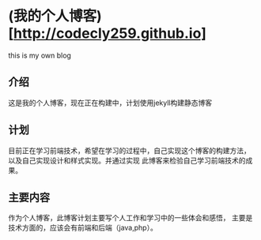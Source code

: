 # (我的个人博客)[http://codecly259.github.io]
this is my own blog

## 介绍
这是我的个人博客，现在正在构建中，计划使用jekyll构建静态博客

## 计划
目前正在学习前端技术，希望在学习的过程中，自己实现这个博客的构建方法， 以及自己实现设计和样式实现。并通过实现 此博客来检验自己学习前端技术的成果。

## 主要内容
作为个人博客，此博客计划主要写个人工作和学习中的一些体会和感悟， 主要是技术方面的，应该会有前端和后端（java,php）。
